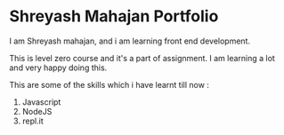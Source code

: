 # Shreyash Mahajan Portfolio
I am Shreyash mahajan, and i am learning front end development. 

This is level zero course and it's a part of assignment. I am learning a lot and very happy doing this.

This are some of the skills which i have learnt till now : 

1. Javascript
2. NodeJS
3. repl.it
